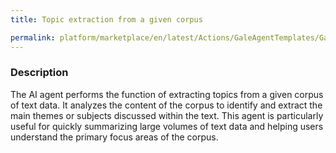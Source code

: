 ```yaml
---
title: Topic extraction from a given corpus

permalink: platform/marketplace/en/latest/Actions/GaleAgentTemplates/GaleTL_004
---
```

### Description

The AI agent performs the function of extracting topics from a given corpus of text data. It analyzes the content of the corpus to identify and extract the main themes or subjects discussed within the text. This agent is particularly useful for quickly summarizing large volumes of text data and helping users understand the primary focus areas of the corpus.